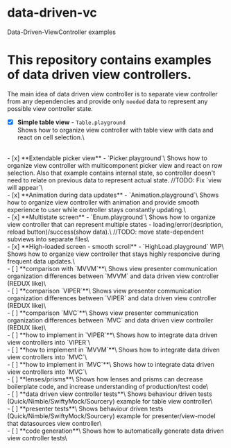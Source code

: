 # data-driven-vc
Data-Driven-ViewController examples

# This repository contains examples of data driven view controllers.
The main idea of data driven view controller is to separate view controller from any dependencies and provide only `needed` data to represent any possible view controller state.

- [x] **Simple table view** - `Table.playground`\
Shows how to organize view controller with table view with data and react on cell selection.\
<br>
- [x] **Extendable picker view** - `Picker.playground`\
Shows how to organize view controller with multicomponent picker view and react on row selection.
Also that example contains internal state, so controller doesn't need to relate on previous data to represent actual state.
//TODO: Fix `view will appear`\
<br>
- [x] **Animation during data updates** - `Animation.playground`\
Shows how to organize view controller with animation and provide smooth experience to user while controller stays constantly updating.\
<br>
- [x] **Multistate screen** - `Enum.playground`\
Shows how to organize view controller that can represent multiple states - loading/error(desription, reload button)/success(show data).\
//TODO: move state-dependent subviews into separate files\
<br>
- [x] **High-loaded screen - smooth scroll** - `HighLoad.playground` WIP\
Shows how to organize view controller that stays highly responcive during frequent data updates.\
<br>
- [ ] **comparison with `MVVM`**\
Shows view presenter communication organization differences between `MVVM` and data driven view controller (REDUX like)\
<br>
- [ ] **comparison `VIPER`**\
Shows view presenter communication organization differences between `VIPER` and data driven view controller (REDUX like)\
<br>
- [ ] **comparison `MVC`**\
Shows view presenter communication organization differences between `MVC` and data driven view controller (REDUX like)\
<br>
- [ ] **how to implement in `VIPER`**\
Shows how to integrate data driven view controllers into `VIPER`\
<br>
- [ ] **how to implement in `MVVM`**\
Shows how to integrate data driven view controllers into `MVC`\
<br>
- [ ] **how to implement in `MVC`**\
Shows how to integrate data driven view controllers into `MVC`\
<br>
- [ ] **lenses/prisms**\
Shows how lenses and prisms can decrease boilerplate code, and increase understanding of production/test code\
<br>
- [ ] **data driven view controller tests**\
Shows behaviour driven tests (Quick/Nimble/SwiftyMock/Sourcery) example for table view controller\
<br>
- [ ] **presenter tests**\
Shows behaviour driven tests (Quick/Nimble/SwiftyMock/Sourcery) example for presenter/view-model that datasources view controller\
<br>
- [ ] **code generation**\
Shows how to automatically generate data driven view controller tests\
